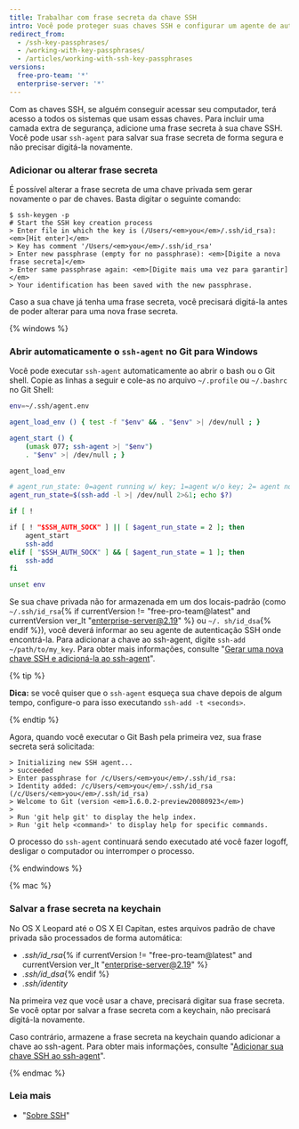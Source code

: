 ```yaml
---
title: Trabalhar com frase secreta da chave SSH
intro: Você pode proteger suas chaves SSH e configurar um agente de autenticação para que não precise redigitar a senha toda vez que usar as chaves SSH.
redirect_from:
  - /ssh-key-passphrases/
  - /working-with-key-passphrases/
  - /articles/working-with-ssh-key-passphrases
versions:
  free-pro-team: '*'
  enterprise-server: '*'
---
```


Com as chaves SSH, se alguém conseguir acessar seu computador, terá acesso a todos os sistemas que usam essas chaves. Para incluir uma camada extra de segurança, adicione uma frase secreta à sua chave SSH. Você pode usar `ssh-agent` para salvar sua frase secreta de forma segura e não precisar digitá-la novamente.

### Adicionar ou alterar frase secreta

É possível alterar a frase secreta de uma chave privada sem gerar novamente o par de chaves. Basta digitar o seguinte comando:

```shell
$ ssh-keygen -p
# Start the SSH key creation process
> Enter file in which the key is (/Users/<em>you</em>/.ssh/id_rsa): <em>[Hit enter]</em>
> Key has comment '/Users/<em>you</em>/.ssh/id_rsa'
> Enter new passphrase (empty for no passphrase): <em>[Digite a nova frase secreta]</em>
> Enter same passphrase again: <em>[Digite mais uma vez para garantir]</em>
> Your identification has been saved with the new passphrase.
```

Caso a sua chave já tenha uma frase secreta, você precisará digitá-la antes de poder alterar para uma nova frase secreta.

{% windows %}

### Abrir automaticamente o `ssh-agent` no Git para Windows

Você pode executar `ssh-agent` automaticamente ao abrir o bash ou o Git shell. Copie as linhas a seguir e cole-as no arquivo `~/.profile` ou `~/.bashrc` no Git Shell:

``` bash
env=~/.ssh/agent.env

agent_load_env () { test -f "$env" && . "$env" >| /dev/null ; }

agent_start () {
    (umask 077; ssh-agent >| "$env")
    . "$env" >| /dev/null ; }

agent_load_env

# agent_run_state: 0=agent running w/ key; 1=agent w/o key; 2= agent not running
agent_run_state=$(ssh-add -l >| /dev/null 2>&1; echo $?)

if [ !

if [ ! "$SSH_AUTH_SOCK" ] || [ $agent_run_state = 2 ]; then
    agent_start
    ssh-add
elif [ "$SSH_AUTH_SOCK" ] && [ $agent_run_state = 1 ]; then
    ssh-add
fi

unset env
```

Se sua chave privada não for armazenada em um dos locais-padrão (como `~/.ssh/id_rsa`{% if currentVersion != "free-pro-team@latest" and currentVersion ver_lt "enterprise-server@2.19" %} ou `~/. sh/id_dsa`{% endif %}), você deverá informar ao seu agente de autenticação SSH onde encontrá-la. Para adicionar a chave ao ssh-agent, digite `ssh-add ~/path/to/my_key`. Para obter mais informações, consulte "[Gerar uma nova chave SSH e adicioná-la ao ssh-agent](/articles/generating-a-new-ssh-key-and-adding-it-to-the-ssh-agent/)".

{% tip %}

**Dica:** se você quiser que o `ssh-agent` esqueça sua chave depois de algum tempo, configure-o para isso executando `ssh-add -t <seconds>`.

{% endtip %}

Agora, quando você executar o Git Bash pela primeira vez, sua frase secreta será solicitada:

```shell
> Initializing new SSH agent...
> succeeded
> Enter passphrase for /c/Users/<em>you</em>/.ssh/id_rsa:
> Identity added: /c/Users/<em>you</em>/.ssh/id_rsa (/c/Users/<em>you</em>/.ssh/id_rsa)
> Welcome to Git (version <em>1.6.0.2-preview20080923</em>)
>
> Run 'git help git' to display the help index.
> Run 'git help <command>' to display help for specific commands.
```

O processo do `ssh-agent` continuará sendo executado até você fazer logoff, desligar o computador ou interromper o processo.

{% endwindows %}

{% mac %}

### Salvar a frase secreta na keychain

No OS X Leopard até o OS X El Capitan, estes arquivos padrão de chave privada são processados de forma automática:

- *.ssh/id_rsa*{% if currentVersion != "free-pro-team@latest" and currentVersion ver_lt "enterprise-server@2.19" %}
- *.ssh/id_dsa*{% endif %}
- *.ssh/identity*

Na primeira vez que você usar a chave, precisará digitar sua frase secreta. Se você optar por salvar a frase secreta com a keychain, não precisará digitá-la novamente.

Caso contrário, armazene a frase secreta na keychain quando adicionar a chave ao ssh-agent. Para obter mais informações, consulte "[Adicionar sua chave SSH ao ssh-agent](/articles/generating-a-new-ssh-key-and-adding-it-to-the-ssh-agent#adding-your-ssh-key-to-the-ssh-agent)".

{% endmac %}

### Leia mais

- "[Sobre SSH](/articles/about-ssh)"
